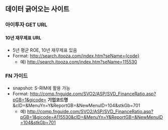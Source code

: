 ## 데이터 긁어오는 사이트

### 아이투자 GET URL

#### 10년 재무제표 URL

* 5년 평균 ROE, 10년 재무제표 있음
* Format: http://search.itooza.com/index.htm?seName={code}
    * 예) http://search.itooza.com/index.htm?seName=115530


### FN 가이드

* snapshot: S-RIM에 활용 가능
* Format: http://comp.fnguide.com/SVO2/ASP/SVD_FinanceRatio.asp?pGB=1&gicode= **기업코드명** &cID=&MenuYn=Y&ReportGB=&NewMenuID=104&stkGb=701
    * 예) http://comp.fnguide.com/SVO2/ASP/SVD_FinanceRatio.asp?pGB=1&gicode=A115530&cID=&MenuYn=Y&ReportGB=&NewMenuID=104&stkGb=701